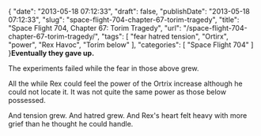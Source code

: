 {
    "date": "2013-05-18 07:12:33",
    "draft": false,
    "publishDate": "2013-05-18 07:12:33",
    "slug": "space-flight-704-chapter-67-torim-tragedy",
    "title": "Space Flight 704, Chapter 67: Torim Tragedy",
    "url": "\/space-flight-704-chapter-67-torim-tragedy\/",
    "tags": [
        "fear hatred tension",
        "Ortirx",
        "power",
        "Rex Havoc",
        "Torim below"
    ],
    "categories": [
        "Space Flight 704"
    ]
}**Eventually they gave up.**

The experiments failed while the fear in those above grew.

All the while Rex could feel the power of the Ortrix increase although
he could not locate it. It was not quite the same power as those below
possessed.

And tension grew. And hatred grew. And Rex's heart felt heavy with more
grief than he thought he could handle.